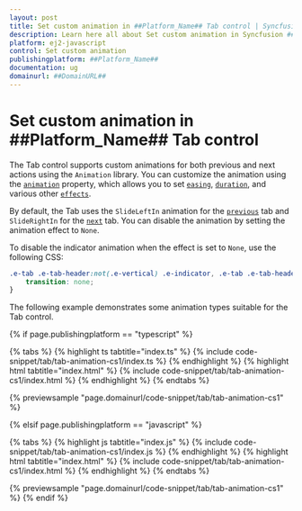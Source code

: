 ```yaml
---
layout: post
title: Set custom animation in ##Platform_Name## Tab control | Syncfusion
description: Learn here all about Set custom animation in Syncfusion ##Platform_Name## Tab control of Syncfusion Essential JS 2 and more.
platform: ej2-javascript
control: Set custom animation 
publishingplatform: ##Platform_Name##
documentation: ug
domainurl: ##DomainURL##
---
```


# Set custom animation in ##Platform_Name## Tab control

The Tab control supports custom animations for both previous and next actions using the `Animation` library. You can customize the animation using the [`animation`](../../api/tab#animation) property, which allows you to set [`easing`](../../api/tab/tabActionSettings#easing), [`duration`](../../api/tab/tabActionSettings#duration), and various other [`effects`](../../api/tab/tabActionSettings#effect).

By default, the Tab uses the `SlideLeftIn` animation for the [`previous`](../../api/tab/tabAnimationSettings#previous) tab and `SlideRightIn` for the [`next`](../../api/tab/tabAnimationSettings#next) tab. You can disable the animation by setting the animation effect to `None`.

To disable the indicator animation when the effect is set to `None`, use the following CSS:

```css
.e-tab .e-tab-header:not(.e-vertical) .e-indicator, .e-tab .e-tab-header.e-vertical .e-indicator {
    transition: none;
}
```

The following example demonstrates some animation types suitable for the Tab control.

{% if page.publishingplatform == "typescript" %}

{% tabs %}
{% highlight ts tabtitle="index.ts" %}
{% include code-snippet/tab/tab-animation-cs1/index.ts %}
{% endhighlight %}
{% highlight html tabtitle="index.html" %}
{% include code-snippet/tab/tab-animation-cs1/index.html %}
{% endhighlight %}
{% endtabs %}
        
{% previewsample "page.domainurl/code-snippet/tab/tab-animation-cs1" %}

{% elsif page.publishingplatform == "javascript" %}

{% tabs %}
{% highlight js tabtitle="index.js" %}
{% include code-snippet/tab/tab-animation-cs1/index.js %}
{% endhighlight %}
{% highlight html tabtitle="index.html" %}
{% include code-snippet/tab/tab-animation-cs1/index.html %}
{% endhighlight %}
{% endtabs %}

{% previewsample "page.domainurl/code-snippet/tab/tab-animation-cs1" %}
{% endif %}
